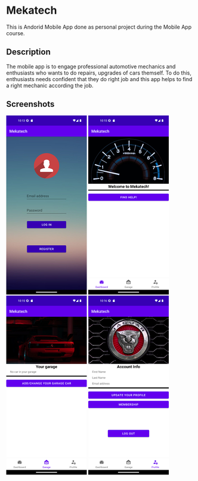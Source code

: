 # Mekatech

This is Andorid Mobile App done as personal project during the Mobile App course. 

## Description

The mobile app is to engage professional automotive mechanics and enthusiasts who wants to do repairs, upgrades of cars themself. To do this, enthusiasts needs confident that they do right job and this app helps to find a right mechanic according the job.

## Screenshots
![img](https://github.com/Tof-atom/Mekatech/blob/main/ScreenShots/login.png?raw=true)
![img](https://github.com/Tof-atom/Mekatech/blob/main/ScreenShots/dashboard.png?raw=true)
![img](https://github.com/Tof-atom/Mekatech/blob/main/ScreenShots/garage.png?raw=true)
![img](https://github.com/Tof-atom/Mekatech/blob/main/ScreenShots/profile.png?raw=true)
